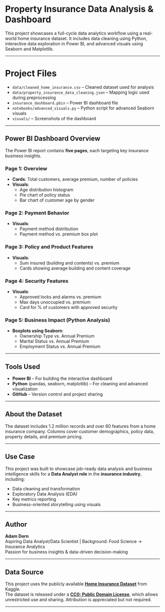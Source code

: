 # Property Insurance Data Analysis & Dashboard

This project showcases a full-cycle data analytics workflow using a real-world home insurance dataset. It includes data cleaning using Python, interactive data exploration in Power BI, and advanced visuals using Seaborn and Matplotlib.

---

# Project Files

- `data/cleaned_home_insurance.csv` – Cleaned dataset used for analysis  
- `data/property_insurance_data_cleaning.json` – Mapping logic used during preprocessing  
- `insurance_dashboard.pbix` – Power BI dashboard file  
- `notebooks/advanced_visuals.py` – Python script for advanced Seaborn visuals  
- `visuals/` – Screenshots of the dashboard

---

## Power BI Dashboard Overview

The Power BI report contains **five pages**, each targeting key insurance business insights.

### Page 1: Overview
- **Cards**: Total customers, average premium, number of policies
- **Visuals**: 
  - Age distribution histogram
  - Pie chart of policy status
  - Bar chart of customer age by gender

### Page 2: Payment Behavior
- **Visuals**:
  - Payment method distribution
  - Payment method vs. premium box plot

### Page 3: Policy and Product Features
- **Visuals**:
  - Sum insured (building and contents) vs. premium
  - Cards showing average building and content coverage

### Page 4: Security Features
- **Visuals**:
  - Approved locks and alarms vs. premium
  - Max days unoccupied vs. premium
  - Card for % of customers with approved security

### Page 5: Business Impact (Python Analysis)
- **Boxplots using Seaborn**:
  - Ownership Type vs. Annual Premium
  - Marital Status vs. Annual Premium
  - Employment Status vs. Annual Premium
---

## Tools Used

- **Power BI** – For building the interactive dashboard
- **Python** (pandas, seaborn, matplotlib) – For cleaning and advanced visualization
- **GitHub** – Version control and project sharing

---

## About the Dataset

The dataset includes 1.2 million records and over 60 features from a home insurance company. Columns cover customer demographics, policy data, property details, and premium pricing.

---

## Use Case

This project was built to showcase job-ready data analysis and business intelligence skills for a **Data Analyst role** in the **insurance industry**, including:

- Data cleaning and transformation
- Exploratory Data Analysis (EDA)
- Key metrics reporting
- Business-oriented storytelling using visuals

---

## Author

**Adam Dorn**  
Aspiring Data Analyst/Data Scientist | Background: Food Science → Insurance Analytics  
Passion for business insights & data-driven decision-making  

---

## Data Source

This project uses the publicly available **[Home Insurance Dataset](https://www.kaggle.com/datasets/tejashvi14/home-insurance)** from Kaggle.  
The dataset is released under a **[CC0: Public Domain License](https://creativecommons.org/publicdomain/zero/1.0/)**, which allows unrestricted use and sharing. Attribution is appreciated but not required.

---

